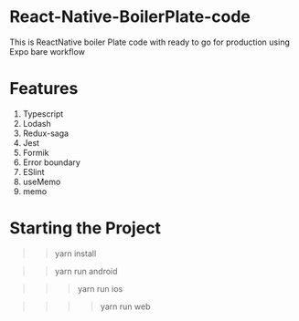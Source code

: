 # React-Native-BoilerPlate-code

This is ReactNative boiler Plate code with ready to go for production using Expo bare workflow

# Features

1. Typescript
2. Lodash
3. Redux-saga
4. Jest
5. Formik
6. Error boundary
7. ESlint
8. useMemo
9. memo

# Starting the Project

> > yarn install

> > yarn run android

> > > yarn run ios

> > > > yarn run web
